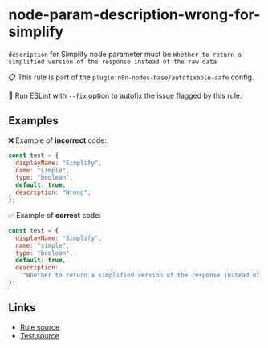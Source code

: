 [//]: # "File generated from a template. Do not edit this file directly."

# node-param-description-wrong-for-simplify

`description` for Simplify node parameter must be `Whether to return a simplified version of the response instead of the raw data`

📋 This rule is part of the `plugin:n8n-nodes-base/autofixable-safe` config.

🔧 Run ESLint with `--fix` option to autofix the issue flagged by this rule.

## Examples

❌ Example of **incorrect** code:

```js
const test = {
  displayName: "Simplify",
  name: "simple",
  type: "boolean",
  default: true,
  description: "Wrong",
};
```

✅ Example of **correct** code:

```js
const test = {
  displayName: "Simplify",
  name: "simple",
  type: "boolean",
  default: true,
  description:
    "Whether to return a simplified version of the response instead of the raw data",
};
```

## Links

- [Rule source](../../lib/rules/node-param-description-wrong-for-simplify.ts)
- [Test source](../../tests/node-param-description-wrong-for-simplify.test.ts)
